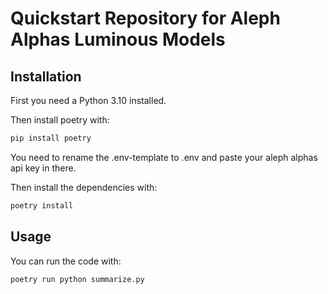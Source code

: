 # Quickstart Repository for Aleph Alphas Luminous Models

## Installation

First you need a Python 3.10 installed.

Then install poetry with:

```bash
pip install poetry
```

You need to rename the .env-template to .env and paste your aleph alphas api key in there.


Then install the dependencies with:

```bash
poetry install
```

## Usage

You can run the code with:

```bash
poetry run python summarize.py
```
